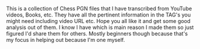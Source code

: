 This is a collection of Chess PGN files that I have transcribed from YouTube videos, Books, etc. They have all the pertinent information in the TAG's you might need including video URL etc. Hope you all like it and get some good analysis out of them. I know I have which is main reason I made them
so just figured I'd share them for others. Mostly beginners though because that's my focus in helping out because I'm one myself.
